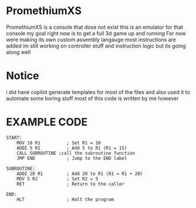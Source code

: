 # PromethiumXS

PromethiumXS is a console that dose not exist this is an emulator for that console my goal right now is to get a full 3d game up and running 
For now were making its own custom assembly langauge most instructions are added im still working on controller stuff and instruction logic but its going along well

# Notice
i did have copilot generate templates for most of the files and also used it to automate some boring stuff most of this code is written by me however

# EXAMPLE CODE


```; Test PROASM file to validate labels, jumps, calls, and returns.
START:
    MOV 10 R1          ; Set R1 = 10
    ADDI 5 R1          ; Add 5 to R1 (R1 = 15)
    CALL SUBROUTINE ;call the subroutine function
    JMP END            ; Jump to the END label

SUBROUTINE:
    ADDI 20 R1         ; Add 20 to R1 (R1 = R1 + 20)
    MOV 5 R2           ; Set R2 = 5
    RET                ; Return to the caller

END:
    HLT                ; Halt the program

```
